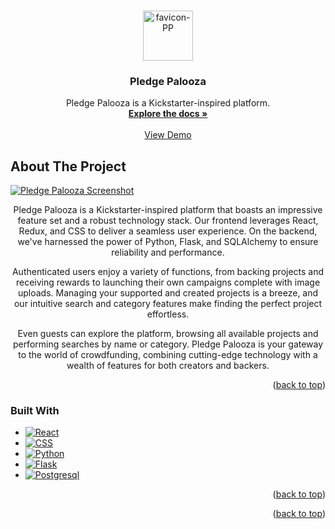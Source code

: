 <!-- Improved compatibility of back to top link: See: https://github.com/othneildrew/Best-README-Template/pull/73 -->
<a name="readme-top"></a>
<!--
*** Thanks for checking out the Best-README-Template. If you have a suggestion
*** that would make this better, please fork the repo and create a pull request
*** or simply open an issue with the tag "enhancement".
*** Don't forget to give the project a star!
*** Thanks again! Now go create something AMAZING! :D
-->



<!-- PROJECT SHIELDS -->
<!--
*** I'm using markdown "reference style" links for readability.
*** Reference links are enclosed in brackets [ ] instead of parentheses ( ).
*** See the bottom of this document for the declaration of the reference variables
*** for contributors-url, forks-url, etc. This is an optional, concise syntax you may use.
*** https://www.markdownguide.org/basic-syntax/#reference-style-links
--


<!-- PROJECT LOGO -->
<br />
<div align="center">
  <a href="https://github.com/LukeConnors/PledgePalooza">
    <img  alt="favicon-PP" src="https://github.com/LukeConnors/PledgePalooza/assets/79298692/c80dc948-0a6f-4897-b77d-016499a8e665"  width="80" height="80">
  </a>

<h3 align="center">Pledge Palooza</h3>

  <p align="center">
    Pledge Palooza is a Kickstarter-inspired platform.
    <br />
    <a href="https://github.com/LukeConnors/PledgePalooza/wiki"><strong>Explore the docs »</strong></a>
    <br />
    <br />
    <a href="https://pledgepalooza.onrender.com/">View Demo</a>
  </p>
</div>



<!-- ABOUT THE PROJECT -->
## About The Project

[![Pledge Palooza Screenshot][product-screenshot]](https://pledgepalooza.onrender.com/)

<p align="center">
Pledge Palooza is a Kickstarter-inspired platform that boasts an impressive feature set and a robust technology stack. Our frontend leverages React, Redux, and CSS to deliver a seamless user experience. On the backend, we've harnessed the power of Python, Flask, and SQLAlchemy to ensure reliability and performance.
</p>
  
<p align="center">
Authenticated users enjoy a variety of functions, from backing projects and receiving rewards to launching their own campaigns complete with image uploads. Managing your supported and created projects is a breeze, and our intuitive search and category features make finding the perfect project effortless.
</p>
  
<p align="center">
Even guests can explore the platform, browsing all available projects and performing searches by name or category. Pledge Palooza is your gateway to the world of crowdfunding, combining cutting-edge technology with a wealth of features for both creators and backers.
</p>


<p align="right">(<a href="#readme-top">back to top</a>)</p>



### Built With


* [![React][React.js]][React-url]
* [![CSS][CSSlogo]][css-url]
* [![Python][python-logo]][python-url]
* [![Flask][flask-logo]][flask-url]
* [![Postgresql][postgres-logo]][postgres-url]

<p align="right">(<a href="#readme-top">back to top</a>)</p>

<p align="right">(<a href="#readme-top">back to top</a>)</p>



<!-- MARKDOWN LINKS & IMAGES -->
<!-- https://www.markdownguide.org/basic-syntax/#reference-style-links -->
[contributors-shield]: https://img.shields.io/github/contributors/github_username/repo_name.svg?style=for-the-badge
[contributors-url]: https://github.com/LukeConnors/PledgePalooza/graphs/contributors
[css-url]: https://www.w3.org/Style/CSS/Overview.en.html
[CSSlogo]: https://img.shields.io/badge/css3-%231572B6.svg?style=for-the-badge&logo=css3&logoColor=white
[hmtl-url]: https://html.com/
[flask-logo]: https://github.com/LukeConnors/PledgePalooza/assets/79298692/65ebf511-3737-44d6-8b28-38c1b84168c2
[flask-url]: https://img.shields.io/badge/flask-%23000.svg?style=for-the-badge&logo=flask&logoColor=white
[postgres-logo]: https://img.shields.io/badge/postgres-%23316192.svg?style=for-the-badge&logo=postgresql&logoColor=white
[postgres-url]: https://www.sqlalchemy.org/
[forks-shield]: https://img.shields.io/github/forks/github_username/repo_name.svg?style=for-the-badge
[forks-url]: https://github.com/github_username/repo_name/network/members
[stars-shield]: https://img.shields.io/github/stars/github_username/repo_name.svg?style=for-the-badge
[stars-url]: https://github.com/github_username/repo_name/stargazers
[issues-shield]: https://img.shields.io/github/issues/github_username/repo_name.svg?style=for-the-badge
[issues-url]: https://github.com/github_username/repo_name/issues
[license-shield]: https://img.shields.io/github/license/github_username/repo_name.svg?style=for-the-badge
[license-url]: https://github.com/github_username/repo_name/blob/master/LICENSE.txt
[linkedin-shield]: https://img.shields.io/badge/-LinkedIn-black.svg?style=for-the-badge&logo=linkedin&colorB=555
[linkedin-url]: https://linkedin.com/in/linkedin_username
[product-screenshot]: https://github.com/LukeConnors/PledgePalooza/assets/79298692/0b713f8b-ebf9-4ea4-8a1a-bb52d3e40e68
[python-logo]: https://img.shields.io/badge/python-3670A0?style=for-the-badge&logo=python&logoColor=ffdd54
[python-url]: https://www.python.org/
[Next.js]: https://img.shields.io/badge/next.js-000000?style=for-the-badge&logo=nextdotjs&logoColor=white
[Next-url]: https://nextjs.org/
[HTML]:https://github.com/LukeConnors/PledgePalooza/assets/79298692/a1ca70ad-9a3b-4f71-aba5-2bff9f29edf3
[React.js]: https://img.shields.io/badge/React-20232A?style=for-the-badge&logo=react&logoColor=61DAFB
[React-url]: https://reactjs.org/
[Vue.js]: https://img.shields.io/badge/Vue.js-35495E?style=for-the-badge&logo=vuedotjs&logoColor=4FC08D
[Vue-url]: https://vuejs.org/
[Angular.io]: https://img.shields.io/badge/Angular-DD0031?style=for-the-badge&logo=angular&logoColor=white
[Angular-url]: https://angular.io/
[Svelte.dev]: https://img.shields.io/badge/Svelte-4A4A55?style=for-the-badge&logo=svelte&logoColor=FF3E00
[Svelte-url]: https://svelte.dev/
[Laravel.com]: https://img.shields.io/badge/Laravel-FF2D20?style=for-the-badge&logo=laravel&logoColor=white
[Laravel-url]: https://laravel.com
[Bootstrap.com]: https://img.shields.io/badge/Bootstrap-563D7C?style=for-the-badge&logo=bootstrap&logoColor=white
[Bootstrap-url]: https://getbootstrap.com
[JQuery.com]: https://img.shields.io/badge/jQuery-0769AD?style=for-the-badge&logo=jquery&logoColor=white
[JQuery-url]: https://jquery.com 
